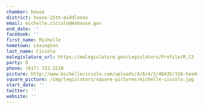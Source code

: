 ```yaml
---
chamber: house
district: house-15th-middlesex
email: michelle.ciccolo@mahouse.gov
end_date: ''
facebook: ''
first_name: Michelle
hometown: Lexington
last_name: Ciccolo
malegislature_url: https://malegislature.gov/Legislators/Profile/M_C2
party: D
phone: (617) 722-2210
picture: http://www.michelleciccolo.com/uploads/4/8/4/3/48435/158-headshot-ciccolo-orig_orig.jpg
square_picture: /img/legislators/square-pictures/michelle-ciccolo.jpg
start_date: ''
twitter: ''
website: ''
---
```

